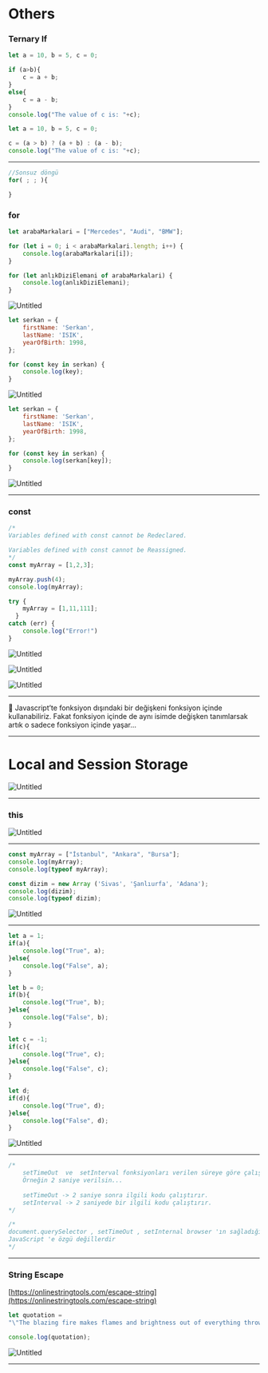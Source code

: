 # Others

### Ternary If

```jsx
let a = 10, b = 5, c = 0;

if (a>b){
    c = a + b;
}
else{
    c = a - b;
}
console.log("The value of c is: "+c);
```

```jsx
let a = 10, b = 5, c = 0;

c = (a > b) ? (a + b) : (a - b);
console.log("The value of c is: "+c);
```

---

```jsx
//Sonsuz döngü
for( ; ; ){

}
```

### for

```jsx
let arabaMarkalari = ["Mercedes", "Audi", "BMW"];

for (let i = 0; i < arabaMarkalari.length; i++) {
    console.log(arabaMarkalari[i]);
}

for (let anlıkDiziElemani of arabaMarkalari) {
    console.log(anlıkDiziElemani);
}
```

![Untitled](Untitled.png)

```jsx
let serkan = {
    firstName: 'Serkan',
    lastName: 'ISIK',
    yearOfBirth: 1998,
};

for (const key in serkan) {
    console.log(key);
}
```

![Untitled](Untitled%201.png)

```jsx
let serkan = {
    firstName: 'Serkan',
    lastName: 'ISIK',
    yearOfBirth: 1998,
};

for (const key in serkan) {
    console.log(serkan[key]);
}
```

![Untitled](Untitled%202.png)

---

### const

```jsx
/*
Variables defined with const cannot be Redeclared.

Variables defined with const cannot be Reassigned.
*/
const myArray = [1,2,3];

myArray.push(4);
console.log(myArray);

try {
    myArray = [1,11,111];
  }
catch (err) {
    console.log("Error!")
}
```

![Untitled](Untitled%203.png)

![Untitled](Untitled%204.png)

![Untitled](Untitled%205.png)

---

<aside>
📌 Javascript’te fonksiyon dışındaki bir değişkeni fonksiyon içinde kullanabiliriz. Fakat fonksiyon içinde de aynı isimde değişken tanımlarsak artık o sadece fonksiyon içinde yaşar…

</aside>

---

# Local and Session Storage

![Untitled](Untitled%206.png)

---

### this

![Untitled](Untitled%207.png)

---

```jsx
const myArray = ["İstanbul", "Ankara", "Bursa"];
console.log(myArray);
console.log(typeof myArray);

const dizim = new Array ('Sivas', 'Şanlıurfa', 'Adana');
console.log(dizim);
console.log(typeof dizim);
```

![Untitled](Untitled%208.png)

---

```jsx
let a = 1;
if(a){
    console.log("True", a);
}else{
    console.log("False", a);
}

let b = 0;
if(b){
    console.log("True", b);
}else{
    console.log("False", b);
}

let c = -1;
if(c){
    console.log("True", c);
}else{
    console.log("False", c);
}

let d;
if(d){
    console.log("True", d);
}else{
    console.log("False", d);
}
```

![Untitled](Untitled%209.png)

---

```jsx
/*
    setTimeOut  ve  setInterval fonksiyonları verilen süreye göre çalışır. 
    Örneğin 2 saniye verilsin...
    
    setTimeOut -> 2 saniye sonra ilgili kodu çalıştırır.
    setInterval -> 2 saniyede bir ilgili kodu çalıştırır.
*/

/*
document.querySelector , setTimeOut , setInternal browser 'ın sağladığı ozelliklerdir
JavaScript 'e özgü değillerdir
*/
```

---

### String Escape

[https://onlinestringtools.com/escape-string](https://onlinestringtools.com/escape-string)

```jsx
let quotation = 
"\"The blazing fire makes flames and brightness out of everything thrown into it.\"";

console.log(quotation);
```

![Untitled](Untitled%2010.png)

---